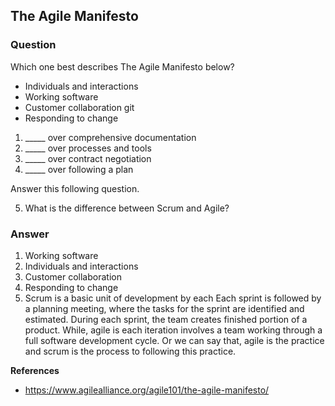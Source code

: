 ## The Agile Manifesto

### Question


Which one best describes The Agile Manifesto below? 

- Individuals and interactions     
- Working software    
- Customer collaboration     git 
- Responding to change   

1. _____ over comprehensive documentation
2. _____ over processes and tools
3. _____ over contract negotiation
4. _____ over following a plan

Answer this following question.   

5. What is the difference between Scrum and Agile?


### Answer

1. Working software    
2. Individuals and interactions   
3. Customer collaboration   
4. Responding to change
5. Scrum is a basic unit of development by each  Each sprint is followed by a planning meeting, where the tasks for the sprint are identified and estimated. During each sprint, the team creates finished portion of a product. While, agile is each iteration involves a team working through a full software development cycle. Or we can say that, agile is the practice and scrum is the process to following this practice.

**References**   
- https://www.agilealliance.org/agile101/the-agile-manifesto/
